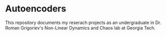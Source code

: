 # Autoencoders
This repository documents my reserach projects as an undergraduate in Dr. Roman Grigoriev's Non-Linear Dynamics and Chaos lab at Georgia Tech.
